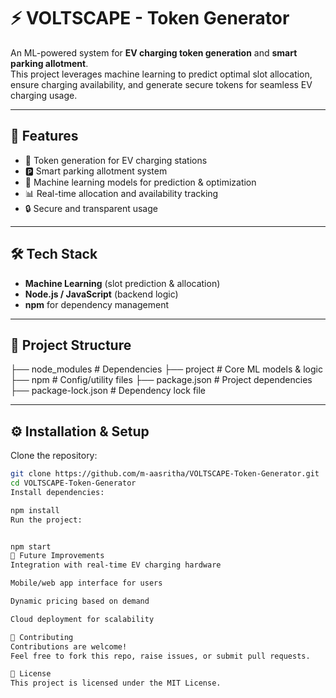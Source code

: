 # ⚡ VOLTSCAPE - Token Generator

An ML-powered system for **EV charging token generation** and **smart parking allotment**.  
This project leverages machine learning to predict optimal slot allocation, ensure charging availability, and generate secure tokens for seamless EV charging usage.  

---

## 🚀 Features
- 🔑 Token generation for EV charging stations  
- 🅿️ Smart parking allotment system  
- 🤖 Machine learning models for prediction & optimization  
- 📊 Real-time allocation and availability tracking  
- 🔒 Secure and transparent usage  

---

## 🛠️ Tech Stack
- **Machine Learning** (slot prediction & allocation)  
- **Node.js / JavaScript** (backend logic)  
- **npm** for dependency management  

---

## 📂 Project Structure
├── node_modules # Dependencies
├── project # Core ML models & logic
├── npm # Config/utility files
├── package.json # Project dependencies
├── package-lock.json # Dependency lock file


---

## ⚙️ Installation & Setup
Clone the repository:
```bash
git clone https://github.com/m-aasritha/VOLTSCAPE-Token-Generator.git
cd VOLTSCAPE-Token-Generator
Install dependencies:

npm install
Run the project:


npm start
📌 Future Improvements
Integration with real-time EV charging hardware

Mobile/web app interface for users

Dynamic pricing based on demand

Cloud deployment for scalability

🤝 Contributing
Contributions are welcome!
Feel free to fork this repo, raise issues, or submit pull requests.

📜 License
This project is licensed under the MIT License.
